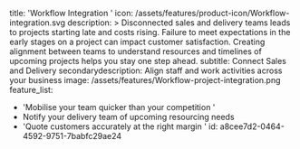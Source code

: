title: 'Workflow Integration '
icon: /assets/features/product-icon/Workflow-integration.svg
description: >
  Disconnected sales and delivery teams leads to projects starting late and costs rising. Failure to
  meet expectations in the early stages on a project can impact customer satisfaction. Creating
  alignment between teams to understand resources and timelines of upcoming projects helps you stay
  one step ahead.
subtitle: Connect Sales and Delivery
secondarydescription: Align staff and work activities across your business
image: /assets/features/Workflow-project-integration.png
feature_list:
  - 'Mobilise your team quicker than your competition '
  - Notify your delivery team of upcoming resourcing needs
  - 'Quote customers accurately at the right margin '
id: a8cee7d2-0464-4592-9751-7babfc29ae24
